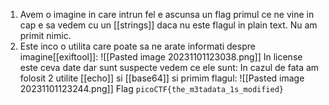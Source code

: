 1. Avem o imagine in care intrun fel e ascunsa un flag primul ce ne vine in cap e sa vedem cu un [[strings]] daca nu este flagul in plain text. Nu am primit nimic.
2. Este inco o utilita care poate sa ne arate informati despre imagine[[exiftool]]:
![[Pasted image 20231101123038.png]]
In license este ceva date dar sunt suspecte vedem ce ele sunt:
In cazul de fata am folosit 2 utilite [[echo]] si [[base64]] si primim flagul:
![[Pasted image 20231101123244.png]]
Flag `picoCTF{the_m3tadata_1s_modified}`